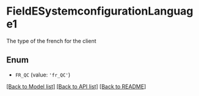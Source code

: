 # FieldESystemconfigurationLanguage1

The type of the french for the client

## Enum

* `FR_QC` (value: `'fr_QC'`)

[[Back to Model list]](../README.md#documentation-for-models) [[Back to API list]](../README.md#documentation-for-api-endpoints) [[Back to README]](../README.md)


